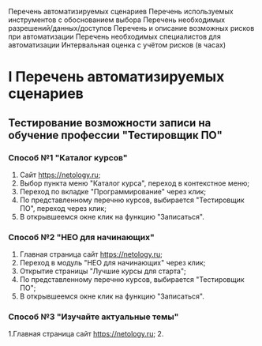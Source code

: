 Перечень автоматизируемых сценариев
Перечень используемых инструментов с обоснованием выбора
Перечень необходимых разрешений/данных/доступов
Перечень и описание возможных рисков при автоматизации
Перечень необходимых специалистов для автоматизации
Интервальная оценка с учётом рисков (в часах)
# I Перечень автоматизируемых сценариев
## Тестирование возможности записи на обучение профессии "Тестировщик ПО"
### Способ №1 "Каталог курсов"

1. Сайт https://netology.ru;
2. Выбор пункта меню "Каталог курса", переход в контекстное меню;
3. Переход по вкладке "Программирование" через клик;
4. По представленному перечню курсов, выбирается "Тестировщик ПО", переход через клик;
5. В открывшеемся окне клик на функцию "Записаться".

### Способ №2 "НЕО для начинающих"

1. Главная страница сайт https://netology.ru;
2. Переход в модуль "НЕО для начинающих" через клик;
3. Открытие страницы "Лучшие курсы для старта";
4. По представленному перечню курсов, выбирается "Тестировщик ПО";
5. В открывшеемся окне клик на функцию "Записаться".

### Способ №3 "Изучайте актуальные темы"
1.Главная страница сайт https://netology.ru;
2.

